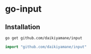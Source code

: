 # go-input

## Installation
```bash
go get github.com/daikiyamane/input
```

```go
import "github.com/daikiyamane/input"
```


